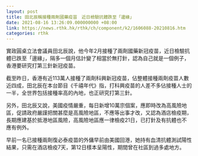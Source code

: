 ```yaml
---
layout: post
title: 田北辰稱接種兩劑國藥疫苗　近日檢驗抗體跌至「邊緣」
date: 2021-08-16 13:26:09.000000000 +08:00
link: https://news.rthk.hk/rthk/ch/component/k2/1606088-20210816.htm
categories: rthk
---
```


實政圓桌立法會議員田北辰說，他今年2月接種了兩劑國藥新冠疫苗，近日檢驗抗體已跌至「邊緣」，隔多一個月估計變了相當於無打針，認為自己就是一個例子，香港要研究打第三針新冠疫苗。

截至昨日，香港有近113萬人接種了兩劑科興新冠疫苗，佔整體接種兩劑疫苗人數近四成，田北辰在本台節目《千禧年代》指，打科興疫苗的人差不多佔接種人士的一半，全世界包括接種率高的內地，也正研究打第三針。

另外，田北辰又說，美國疫情嚴重，每日新增10萬宗個案，應即時改為高風險地區，促請政府嚴謹把關甚麼是高風險地區，不應等出事才改，又認為酒店檢疫期，長期應建基於抵港地區風險，高風險地區應一律檢疫21日，已打針及有抗體也不應有例外。

早前一名已接種兩劑復必泰疫苗的外傭早前由美國回港，她持有血清抗體測試陽性結果，只需在酒店檢疫7天，第12日樣本呈陽性，期間曾在社區到過多處地方。
